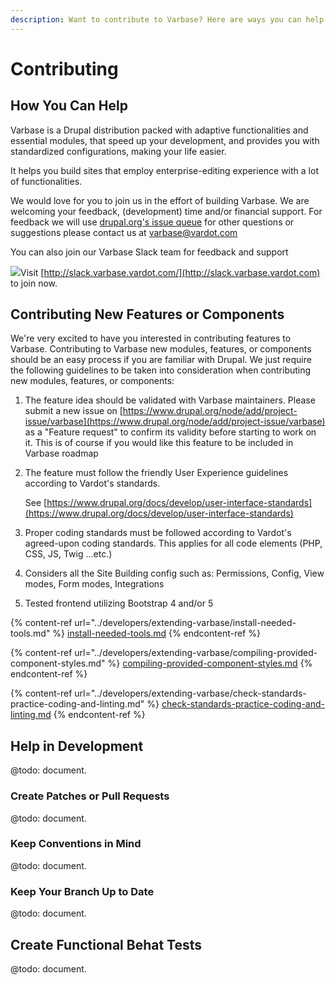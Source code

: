 ```yaml
---
description: Want to contribute to Varbase? Here are ways you can help!
---
```


# Contributing

## How You Can Help

Varbase is a Drupal distribution packed with adaptive functionalities and essential modules, that speed up your development, and provides you with standardized configurations, making your life easier.

It helps you build sites that employ enterprise-editing experience with a lot of functionalities.

We would love for you to join us in the effort of building Varbase. We are welcoming your feedback, (development) time and/or financial support. For feedback we will use [drupal.org's issue queue](https://www.drupal.org/project/issues/varbase) for other questions or suggestions please contact us at [varbase@vardot.com](mailto:varbase@vardot.com)

You can also join our Varbase Slack team for feedback and support

[![](https://www.drupal.org/files/varbase-slack-cta\_0.png)](http://slack.varbase.vardot.com)Visit [http://slack.varbase.vardot.com/](http://slack.varbase.vardot.com) to join now.

## Contributing New Features or Components

We're very excited to have you interested in contributing features to Varbase. Contributing to Varbase new modules, features, or components should be an easy process if you are familiar with Drupal. We just require the following guidelines to be taken into consideration when contributing new modules, features, or components:

1. The feature idea should be validated with Varbase maintainers. Please submit a new issue on [https://www.drupal.org/node/add/project-issue/varbase](https://www.drupal.org/node/add/project-issue/varbase) as a "Feature request" to confirm its validity before starting to work on it. This is of course if you would like this feature to be included in Varbase roadmap
2.  The feature must follow the friendly User Experience guidelines according to Vardot's standards.

    See [https://www.drupal.org/docs/develop/user-interface-standards](https://www.drupal.org/docs/develop/user-interface-standards)
3. Proper coding standards must be followed according to Vardot's agreed-upon coding standards. This applies for all code elements (PHP, CSS, JS, Twig ...etc.)
4. Considers all the Site Building config such as: Permissions, Config, View modes, Form modes, Integrations
5. Tested frontend utilizing Bootstrap 4 and/or 5

{% content-ref url="../developers/extending-varbase/install-needed-tools.md" %}
[install-needed-tools.md](../developers/extending-varbase/install-needed-tools.md)
{% endcontent-ref %}

{% content-ref url="../developers/extending-varbase/compiling-provided-component-styles.md" %}
[compiling-provided-component-styles.md](../developers/extending-varbase/compiling-provided-component-styles.md)
{% endcontent-ref %}

{% content-ref url="../developers/extending-varbase/check-standards-practice-coding-and-linting.md" %}
[check-standards-practice-coding-and-linting.md](../developers/extending-varbase/check-standards-practice-coding-and-linting.md)
{% endcontent-ref %}

## Help in Development

@todo: document.

### Create Patches or Pull Requests

@todo: document.

### Keep Conventions in Mind

@todo: document.

### Keep Your Branch Up to Date

@todo: document.

## Create Functional Behat Tests

@todo: document.
